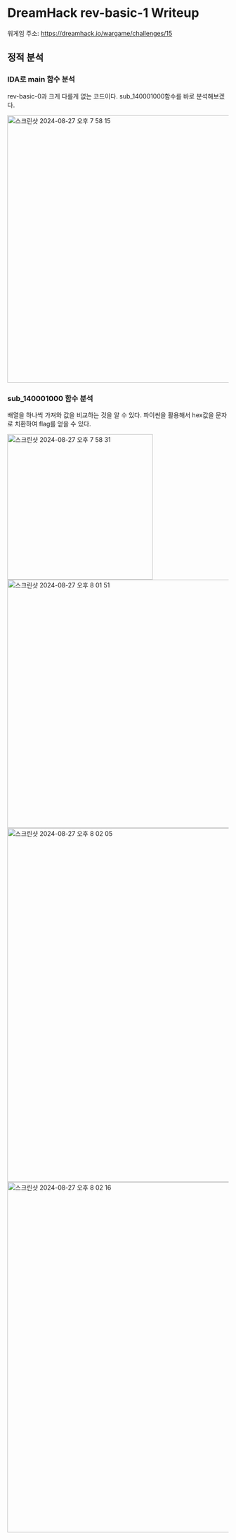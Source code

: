 # DreamHack rev-basic-1 Writeup
워게임 주소: https://dreamhack.io/wargame/challenges/15

## 정적 분석

### IDA로 main 함수 분석

rev-basic-0과 크게 다를게 없는 코드이다. sub_140001000함수를 바로 분석해보겠다.

<img width="608" alt="스크린샷 2024-08-27 오후 7 58 15" src="https://github.com/user-attachments/assets/5f81d09a-9b40-47c5-a713-67037e96df2a">

### sub_140001000 함수 분석

배열을 하나씩 가져와 값을 비교하는 것을 알 수 있다.
파이썬을 활용해서 hex값을 문자로 치환하여 flag를 얻을 수 있다.

<img width="331" alt="스크린샷 2024-08-27 오후 7 58 31" src="https://github.com/user-attachments/assets/5bb9013f-6a4a-4259-bcae-9f6baec5d838">

<img width="565" alt="스크린샷 2024-08-27 오후 8 01 51" src="https://github.com/user-attachments/assets/5ab28668-a848-40d0-a4b2-a50761455970">

<img width="805" alt="스크린샷 2024-08-27 오후 8 02 05" src="https://github.com/user-attachments/assets/4f6b9b05-885c-4e3a-b62d-647b8bbbe856">

<img width="797" alt="스크린샷 2024-08-27 오후 8 02 16" src="https://github.com/user-attachments/assets/27234537-477d-4b94-ae99-070cc6fcf7fd">
